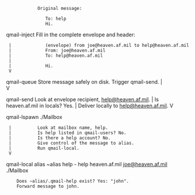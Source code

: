                 Original message:
                   
                   To: help
                   Hi.
                   
qmail-inject    Fill in the complete envelope and header:
                   
     |             (envelope) from joe@heaven.af.mil to help@heaven.af.mil
     |             From: joe@heaven.af.mil
     |             To: help@heaven.af.mil
     |             
     |             Hi.
     V             
                   
qmail-queue     Store message safely on disk.
                Trigger qmail-send.
     |             
     V             
                   
qmail-send      Look at envelope recipient, help@heaven.af.mil.
     |          Is heaven.af.mil in locals? Yes.
     |          Deliver locally to help@heaven.af.mil.
     V          
                   
qmail-lspawn ./Mailbox
                   
     |          Look at mailbox name, help.
     |          Is help listed in qmail-users? No.
     |          Is there a help account? No.
     |          Give control of the message to alias.
     |          Run qmail-local.
     V          
                   
qmail-local alias ~alias help - help heaven.af.mil joe@heaven.af.mil ./Mailbox
                   
		Does ~alias/.qmail-help exist? Yes: "john".
		Forward message to john.
